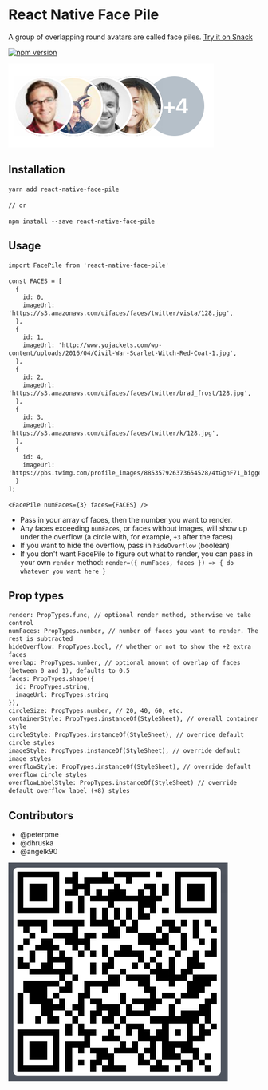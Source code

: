 # React Native Face Pile

A group of overlapping round avatars are called face piles. [Try it on Snack](https://snack.expo.io/@peterpme/react-native-face-pile-example)

[![npm version](https://badge.fury.io/js/react-native-face-pile.svg)](https://badge.fury.io/js/react-native-face-pile)

![Facepile Image](/screenshots/facepile.png)

## Installation

```
yarn add react-native-face-pile

// or

npm install --save react-native-face-pile
```

## Usage

```es6
import FacePile from 'react-native-face-pile'

const FACES = [
  {
    id: 0,
    imageUrl: 'https://s3.amazonaws.com/uifaces/faces/twitter/vista/128.jpg',
  },
  {
    id: 1,
    imageUrl: 'http://www.yojackets.com/wp-content/uploads/2016/04/Civil-War-Scarlet-Witch-Red-Coat-1.jpg',
  },
  {
    id: 2,
    imageUrl: 'https://s3.amazonaws.com/uifaces/faces/twitter/brad_frost/128.jpg',
  },
  {
    id: 3,
    imageUrl: 'https://s3.amazonaws.com/uifaces/faces/twitter/k/128.jpg',
  },
  {
    id: 4,
    imageUrl: 'https://pbs.twimg.com/profile_images/885357926373654528/4tGgnF71_bigger.jpg',
  }
];

<FacePile numFaces={3} faces={FACES} />
```
- Pass in your array of faces, then the number you want to render.
- Any faces exceeding `numFaces`, or faces without images, will show up under the overflow (a circle with, for example, `+3` after the faces)
- If you want to hide the overflow, pass in `hideOverflow` (boolean)
- If you don't want FacePile to figure out what to render, you can pass in your own `render` method:
  `render=({ numFaces, faces }) => { do whatever you want here }`

## Prop types

```es6
render: PropTypes.func, // optional render method, otherwise we take control
numFaces: PropTypes.number, // number of faces you want to render. The rest is subtracted
hideOverflow: PropTypes.bool, // whether or not to show the +2 extra faces
overlap: PropTypes.number, // optional amount of overlap of faces (between 0 and 1), defaults to 0.5
faces: PropTypes.shape({
  id: PropTypes.string,
  imageUrl: PropTypes.string
}),
circleSize: PropTypes.number, // 20, 40, 60, etc.
containerStyle: PropTypes.instanceOf(StyleSheet), // overall container style
circleStyle: PropTypes.instanceOf(StyleSheet), // override default circle styles
imageStyle: PropTypes.instanceOf(StyleSheet), // override default image styles
overflowStyle: PropTypes.instanceOf(StyleSheet), // override default overflow circle styles
overflowLabelStyle: PropTypes.instanceOf(StyleSheet) // override default overflow label (+8) styles
```

## Contributors
- @peterpme
- @dhruska
- @angelk90

![Expo QR Code](/screenshots/qrcode.png)
